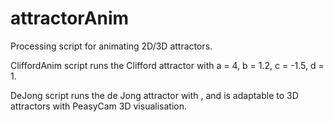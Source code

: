 # attractorAnim
Processing script for animating 2D/3D attractors.

CliffordAnim script runs the Clifford attractor with a = 4, b = 1.2, c = -1.5, d = 1.

DeJong script runs the de Jong attractor with , and is adaptable to 3D attractors with PeasyCam 3D visualisation.
